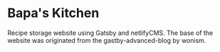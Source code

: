 # Bapa's Kitchen
Recipe storage website using Gatsby and netlifyCMS. The base of the website was originated from the gastby-advanced-blog by wonism.
